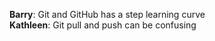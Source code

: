 **Barry**: Git and GitHub has a step learning curve  
**Kathleen**: Git pull and push can be confusing
